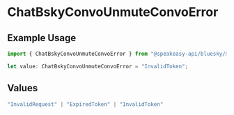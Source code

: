 # ChatBskyConvoUnmuteConvoError

## Example Usage

```typescript
import { ChatBskyConvoUnmuteConvoError } from "@speakeasy-api/bluesky/models/errors";

let value: ChatBskyConvoUnmuteConvoError = "InvalidToken";
```

## Values

```typescript
"InvalidRequest" | "ExpiredToken" | "InvalidToken"
```